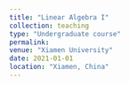 ```yaml
---
title: "Linear Algebra I"
collection: teaching
type: "Undergraduate course"
permalink: 
venue: "Xiamen University"
date: 2021-01-01
location: "Xiamen, China"
---
```

